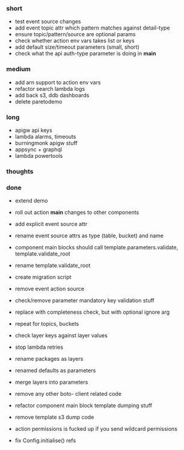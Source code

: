### short

- test event source changes
- add event topic attr which pattern matches against detail-type 
- ensure topic/pattern/source are optional params
- check whether action env vars takes list or keys
- add default size/timeout parameters (small, short)
- check what the api auth-type parameter is doing in __main__

### medium

- add arn support to action env vars
- refactor search lambda logs
- add back s3, ddb dashboards
- delete paretodemo

### long

- apigw api keys
- lambda alarms, timeouts
- burningmonk apigw stuff
- appsync + graphql
- lambda powertools

### thoughts

### done

- extend demo
- roll out action __main__ changes to other components
- add explicit event source attr
- rename event source attrs as type (table, bucket) and name
- component main blocks should call template.parameters.validate, template.validate_root
- rename template.validate_root
- create migration script
- remove event action source 
- check/remove parameter mandatory key validation stuff
- replace with completeness check, but with optional ignore arg

- repeat for topics, buckets
- check layer keys against layer values
- stop lambda retries
- rename packages as layers
- renamed defaults as parameters
- merge layers into parameters
- remove any other boto- client related code
- refactor component main block template dumping stuff
- remove template s3 dump code
- action permissions is fucked up if you send wildcard permissions
- fix Config.initialise() refs

